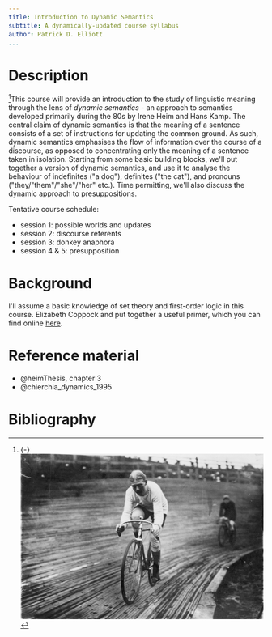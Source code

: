 ```yaml
---
title: Introduction to Dynamic Semantics
subtitle: A dynamically-updated course syllabus
author: Patrick D. Elliott
...
```



# Description

[^mn]: {-} ![](/images/cyclist.jpg)

[^mn]This course will provide an introduction to the study of linguistic meaning through the lens of *dynamic semantics* - an approach to semantics developed primarily during the 80s by Irene Heim and Hans Kamp. The central claim of dynamic semantics is that the meaning of a sentence consists of a set of instructions for updating the common ground. As such, dynamic semantics emphasises the flow of information over the course of a discourse, as opposed to concentrating only the meaning of a sentence taken in isolation. Starting from some basic building blocks, we'll put together a version of dynamic semantics, and use it to analyse the behaviour of indefinites ("a dog"), definites ("the cat"), and pronouns ("they/"them"/"she"/"her" etc.). Time permitting, we'll also discuss the dynamic approach to presuppositions.

Tentative course schedule:

 - session 1: possible worlds and updates 
 - session 2: discourse referents 
 - session 3: donkey anaphora
 - session 4 & 5: presupposition
 
# Background

I'll assume a basic knowledge of set theory and first-order logic in this course. Elizabeth Coppock and put together a useful primer, which you can find online [here](http://eecoppock.info/DynamicSemantics/Lectures/logic-2up.pdf).

# Reference material

- @heimThesis, chapter 3
- @chierchia_dynamics_1995

# Bibliography



 
